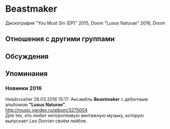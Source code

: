 # Beastmaker

Дискография
"You Must Sin (EP)" 2015, Doom
"Lusus Naturae" 2016, Doom

## Отношения с другими группами


## Обсуждения


## Упоминания

### Новинки 2016

Headcrusher 26.03.2016 15:17:
Ансамбль <B>Beastmaker</B> с дебютным альбомом <B>"Lusus Naturae"</B>.<BR><A HREF="http://music.yandex.ru/album/3275004" TARGET="_blank">http://music.yandex.ru/album/3275004</A><BR>Для тех, кто любит неторопливую винтажную музыку, которую выпускает <I>Lee Dorrian</I> своём лейбле.<BR><BR><BR>

